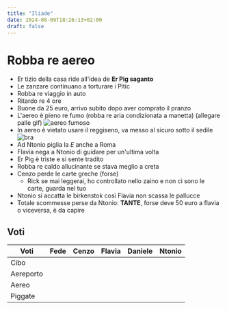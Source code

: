 ```yaml
---
title: "Iliade"
date: 2024-08-09T18:26:13+02:00
draft: false
---
```


# Robba re aereo
- Er tizio della casa ride all'idea de **Er Pig saganto**
- Le zanzare continuano a torturare i Pitic
- Robba re viaggio in auto
- Ritardo re 4 ore
- Buone da 25 euro, arrivo subito dopo aver comprato il pranzo
- L'aereo è pieno re fumo (robba re aria condizionata a manetta) (allegare palle gif)
  ![aereo fumoso](/images/aereo.jpeg)
- In aereo è vietato usare il reggiseno, va messo al sicuro sotto il sedile
  ![bra](/images/bra.jpeg)
- Ad Ntonio piglia la *E* anche a Roma
- Flavia nega a Ntonio di guidare per un'ultima volta
- Er Pig è triste e si sente tradito
- Robba re caldo allucinante se stava meglio a creta
- Cenzo perde le carte greche (forse)
  - Rick se mai leggerai, ho controllato nello zaino e non ci sono le carte, guarda nel tuo
- Ntonio si accatta le birkenstok così Flavia non scassa le pallucce
- Totale scommesse perse da Ntonio: **TANTE**, forse deve 50 euro a flavia o viceversa, è da capire

## Voti
 | Voti      | Fede | Cenzo | Flavia | Daniele | Ntonio |
 |-----------|------|-------|--------|---------|--------|
 | Cibo      |      |       |        |         |        |
 | Aereporto |      |       |        |         |        |
 | Aereo     |      |       |        |         |        |
 | Piggate   |      |       |        |         |        |
